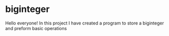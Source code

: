 # biginteger
Hello everyone!
In this project I have created a program to store a biginteger and preform basic operations
